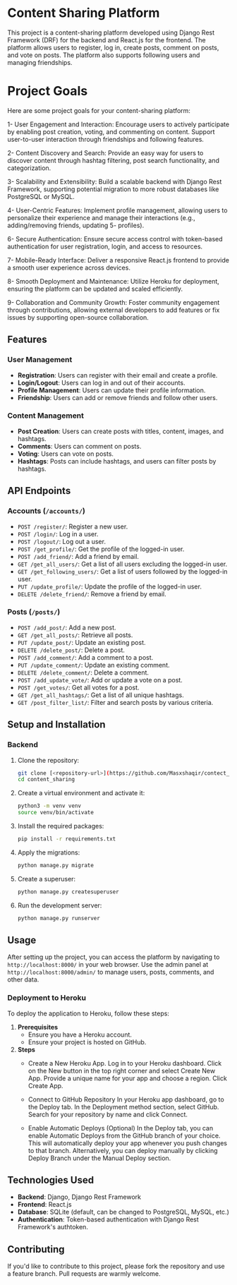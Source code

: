 # Content Sharing Platform

This project is a content-sharing platform developed using Django Rest Framework (DRF) for the backend and React.js for the frontend. The platform allows users to register, log in, create posts, comment on posts, and vote on posts. The platform also supports following users and managing friendships.

# Project Goals
Here are some project goals for your content-sharing platform:

1- User Engagement and Interaction: Encourage users to actively participate by enabling post creation, voting, and commenting on content. Support user-to-user interaction through       friendships and following features.

2- Content Discovery and Search: Provide an easy way for users to discover content through hashtag filtering, post search functionality, and categorization.

3- Scalability and Extensibility: Build a scalable backend with Django Rest Framework, supporting potential migration to more robust databases like PostgreSQL or MySQL.

4- User-Centric Features: Implement profile management, allowing users to personalize their experience and manage their interactions (e.g., adding/removing friends, updating 5- profiles).

6- Secure Authentication: Ensure secure access control with token-based authentication for user registration, login, and access to resources.

7- Mobile-Ready Interface: Deliver a responsive React.js frontend to provide a smooth user experience across devices.

8- Smooth Deployment and Maintenance: Utilize Heroku for deployment, ensuring the platform can be updated and scaled efficiently.

9- Collaboration and Community Growth: Foster community engagement through contributions, allowing external developers to add features or fix issues by supporting open-source collaboration.


## Features

### User Management
- **Registration**: Users can register with their email and create a profile.
- **Login/Logout**: Users can log in and out of their accounts.
- **Profile Management**: Users can update their profile information.
- **Friendship**: Users can add or remove friends and follow other users.

### Content Management
- **Post Creation**: Users can create posts with titles, content, images, and hashtags.
- **Comments**: Users can comment on posts.
- **Voting**: Users can vote on posts.
- **Hashtags**: Posts can include hashtags, and users can filter posts by hashtags.

## API Endpoints

### Accounts (`/accounts/`)
- `POST /register/`: Register a new user.
- `POST /login/`: Log in a user.
- `POST /logout/`: Log out a user.
- `POST /get_profile/`: Get the profile of the logged-in user.
- `POST /add_friend/`: Add a friend by email.
- `GET /get_all_users/`: Get a list of all users excluding the logged-in user.
- `GET /get_following_users/`: Get a list of users followed by the logged-in user.
- `PUT /update_profile/`: Update the profile of the logged-in user.
- `DELETE /delete_friend/`: Remove a friend by email.

### Posts (`/posts/`)
- `POST /add_post/`: Add a new post.
- `GET /get_all_posts/`: Retrieve all posts.
- `PUT /update_post/`: Update an existing post.
- `DELETE /delete_post/`: Delete a post.
- `POST /add_comment/`: Add a comment to a post.
- `PUT /update_comment/`: Update an existing comment.
- `DELETE /delete_comment/`: Delete a comment.
- `POST /add_update_vote/`: Add or update a vote on a post.
- `POST /get_votes/`: Get all votes for a post.
- `GET /get_all_hashtags/`: Get a list of all unique hashtags.
- `GET /post_filter_list/`: Filter and search posts by various criteria.

## Setup and Installation

### Backend

1. Clone the repository:

    ```bash
    git clone [<repository-url>](https://github.com/Masxshaqir/contect_sharing_backend.git)
    cd content_sharing
    ```

2. Create a virtual environment and activate it:

    ```bash
    python3 -m venv venv
    source venv/bin/activate
    ```

3. Install the required packages:

    ```bash
    pip install -r requirements.txt
    ```

4. Apply the migrations:

    ```bash
    python manage.py migrate
    ```

5. Create a superuser:

    ```bash
    python manage.py createsuperuser
    ```

6. Run the development server:

    ```bash
    python manage.py runserver
    ```



## Usage

After setting up the project, you can access the platform by navigating to `http://localhost:8000/` in your web browser. Use the admin panel at `http://localhost:8000/admin/` to manage users, posts, comments, and other data.

### Deployment to Heroku
To deploy the application to Heroku, follow these steps:
1. **Prerequisites**
    - Ensure you have a Heroku account.
    - Ensure your project is hosted on GitHub.
2. **Steps**
   - Create a New Heroku App.
       Log in to your Heroku dashboard.
       Click on the New button in the top right corner and select Create New App.
       Provide a unique name for your app and choose a region. Click Create App.

   - Connect to GitHub Repository
       In your Heroku app dashboard, go to the Deploy tab.
       In the Deployment method section, select GitHub.
       Search for your repository by name and click Connect.

   
   - Enable Automatic Deploys (Optional)
       In the Deploy tab, you can enable Automatic Deploys from the GitHub branch of your choice. This will automatically deploy your app whenever you push changes to that branch.
       Alternatively, you can deploy manually by clicking Deploy Branch under the Manual Deploy section.
     
## Technologies Used
- **Backend**: Django, Django Rest Framework
- **Frontend**: React.js
- **Database**: SQLite (default, can be changed to PostgreSQL, MySQL, etc.)
- **Authentication**: Token-based authentication with Django Rest Framework's authtoken.

## Contributing

If you'd like to contribute to this project, please fork the repository and use a feature branch. Pull requests are warmly welcome.
